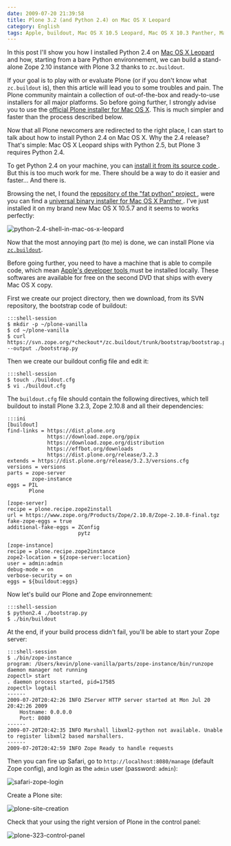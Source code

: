 ```yaml
---
date: 2009-07-20 21:39:58
title: Plone 3.2 (and Python 2.4) on Mac OS X Leopard
category: English
tags: Apple, buildout, Mac OS X 10.5 Leopard, Mac OS X 10.3 Panther, MacBook, macOS, Plone, Python, zope
---
```


In this post I'll show you how I installed Python 2.4 on [Mac OS X Leopard
](https://amzn.com/B000FK88JK/?tag=kevideld-20) and how, starting from a bare
Python environnement, we can build a stand-alone Zope 2.10 instance with Plone
3.2 thanks to `zc.buildout`.

If your goal is to play with or evaluate Plone (or if you don't know what
`zc.buildout` is), then this article will lead you to some troubles and pain.
The Plone community maintain a collection of out-of-the-box and ready-to-use
installers for all major platforms. So before going further, I strongly advise
you to use the [official Plone installer for Mac OS
X](https://plone.org/products/plone). This is much simpler and faster than the
process described below.

Now that all Plone newcomers are redirected to the right place, I can start to
talk about how to install Python 2.4 on Mac OS X. Why the 2.4 release? That's
simple: Mac OS X Leopard ships with Python 2.5, but Plone 3 requires
Python 2.4.

To get Python 2.4 on your machine, you can [install it from its source code
](https://kb.ucla.edu/articles/installing-plone-v32-on-mac-os-x-105). But this
is too much work for me. There should be a way to do it easier and faster...
And there is.

Browsing the net, I found the [repository of the "fat python" project
](https://pythonmac.org/packages/py24-fat/), were you can find a [universal
binary installer for Mac OS X Panther
](https://pythonmac.org/packages/py24-fat/dmg/python-2.4.4-macosx2006-10-18.dmg).
I've just installed it on my brand new Mac OS X 10.5.7 and it seems to works
perfectly:

![python-2.4-shell-in-mac-os-x-leopard
](/uploads/2009/python-2.4-shell-in-mac-os-x-leopard.png)

Now that the most annoying part (to me) is done, we can install Plone via
[`zc.buildout`](https://pypi.python.org/pypi/zc.buildout).

Before going further, you need to have a machine that is able to compile code,
which mean [Apple's developer tools
](https://developer.apple.com/technology/tools.html) must be installed locally.
These softwares are available for free on the second DVD that ships with every
Mac OS X copy.

First we create our project directory, then we download, from its SVN
repository, the bootstrap code of buildout:

    :::shell-session
    $ mkdir -p ~/plone-vanilla
    $ cd ~/plone-vanilla
    $ curl https://svn.zope.org/*checkout*/zc.buildout/trunk/bootstrap/bootstrap.py --output ./bootstrap.py

Then we create our buildout config file and edit it:

    :::shell-session
    $ touch ./buildout.cfg
    $ vi ./buildout.cfg

The `buildout.cfg` file should contain the following directives, which tell
buildout to install Plone 3.2.3, Zope 2.10.8 and all their dependencies:

    :::ini
    [buildout]
    find-links = https://dist.plone.org
                 https://download.zope.org/ppix
                 https://download.zope.org/distribution
                 https://effbot.org/downloads
                 https://dist.plone.org/release/3.2.3
    extends = https://dist.plone.org/release/3.2.3/versions.cfg
    versions = versions
    parts = zope-server
            zope-instance
    eggs = PIL
           Plone

    [zope-server]
    recipe = plone.recipe.zope2install
    url = https://www.zope.org/Products/Zope/2.10.8/Zope-2.10.8-final.tgz
    fake-zope-eggs = true
    additional-fake-eggs = ZConfig
                           pytz

    [zope-instance]
    recipe = plone.recipe.zope2instance
    zope2-location = ${zope-server:location}
    user = admin:admin
    debug-mode = on
    verbose-security = on
    eggs = ${buildout:eggs}

Now let's build our Plone and Zope environnement:

    :::shell-session
    $ python2.4 ./bootstrap.py
    $ ./bin/buildout

At the end, if your build process didn't fail, you'll be able to start your
Zope server:

    :::shell-session
    $ ./bin/zope-instance
    program: /Users/kevin/plone-vanilla/parts/zope-instance/bin/runzope
    daemon manager not running
    zopectl> start
    . daemon process started, pid=17585
    zopectl> logtail
    ------
    2009-07-20T20:42:26 INFO ZServer HTTP server started at Mon Jul 20 20:42:26 2009
    	Hostname: 0.0.0.0
    	Port: 8080
    ------
    2009-07-20T20:42:35 INFO Marshall libxml2-python not available. Unable to register libxml2 based marshallers.
    ------
    2009-07-20T20:42:59 INFO Zope Ready to handle requests

Then you can fire up Safari, go to `http://localhost:8080/manage` (default
Zope config), and login as the `admin` user (password: `admin`):

![safari-zope-login](/uploads/2009/safari-zope-login.png)

Create a Plone site:

![plone-site-creation](/uploads/2009/plone-site-creation.png)

Check that your using the right version of Plone in the control panel:

![plone-323-control-panel](/uploads/2009/plone-323-control-panel.png)
